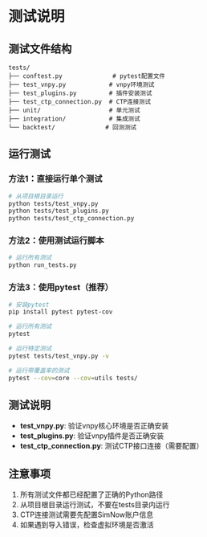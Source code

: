 # 测试说明

## 测试文件结构

```
tests/
├── conftest.py              # pytest配置文件
├── test_vnpy.py            # vnpy环境测试
├── test_plugins.py         # 插件安装测试
├── test_ctp_connection.py  # CTP连接测试
├── unit/                   # 单元测试
├── integration/            # 集成测试
└── backtest/              # 回测测试
```

## 运行测试

### 方法1：直接运行单个测试
```bash
# 从项目根目录运行
python tests/test_vnpy.py
python tests/test_plugins.py
python tests/test_ctp_connection.py
```

### 方法2：使用测试运行脚本
```bash
# 运行所有测试
python run_tests.py
```

### 方法3：使用pytest（推荐）
```bash
# 安装pytest
pip install pytest pytest-cov

# 运行所有测试
pytest

# 运行特定测试
pytest tests/test_vnpy.py -v

# 运行带覆盖率的测试
pytest --cov=core --cov=utils tests/
```

## 测试说明

- **test_vnpy.py**: 验证vnpy核心环境是否正确安装
- **test_plugins.py**: 验证vnpy插件是否正确安装
- **test_ctp_connection.py**: 测试CTP接口连接（需要配置）

## 注意事项

1. 所有测试文件都已经配置了正确的Python路径
2. 从项目根目录运行测试，不要在tests目录内运行
3. CTP连接测试需要先配置SimNow账户信息
4. 如果遇到导入错误，检查虚拟环境是否激活